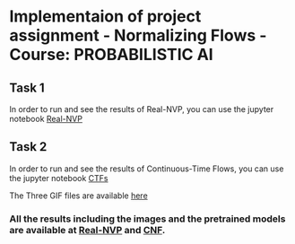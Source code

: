 

# Implementaion of project assignment - Normalizing Flows - Course: PROBABILISTIC AI
## Task 1 
In order to run and see the results of Real-NVP, you can use the jupyter notebook [Real-NVP](https://github.com/Qamar-93/dt8122_Submission/blob/main/realn-nvp-exp.ipynb)

## Task 2 
In order to run and see the results of Continuous-Time Flows, you can use the jupyter notebook [CTFs](https://github.com/Qamar-93/dt8122_Submission/blob/main/continuous_time_flow_exp.ipynb)

The Three GIF files are available [here](https://github.com/Qamar-93/dt8122_Submission/tree/main/gif_results)

### All the results including the images and the pretrained models are available at [Real-NVP](https://github.com/Qamar-93/dt8122_Submission/tree/main/results/realnvp) and [CNF](https://github.com/Qamar-93/dt8122_Submission/tree/main/results/cnf).
